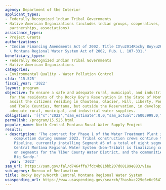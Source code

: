 ```yaml
---
agency: Department of the Interior
applicant_types:
- Federally Recognized lndian Tribal Governments
- Native American Organizations (includes lndian groups, cooperatives, corporations,
  partnerships, associations)
assistance_types:
- Project Grants
authorizations:
- "Indian Financing Amendments Act of 2002, Title IX\u2014Rocky Boy\u2019s/North Central\
  \ Montana Regional Water System Act of 2002, Pub. L. 107-331."
beneficiary_types:
- Federally Recognized Indian Tribal Governments
- Native American Organizations
categories:
- Environmental Quality - Water Pollution Control
cfda: '15.525'
fiscal_year: '2022'
layout: program
objective: To ensure a safe and adequate rural, municipal, and industrial water supply
  for the residents of the Rocky Boy's Reservation in the State of Montana, and to
  assist the citizens residing in Chouteau, Glacier, Hill, Liberty, Pondera, Teton,
  and Toole Counties, Montana, but outside the Reservation, in developing safe and
  adequate rural, municipal, and industrial water supplies.
obligations: '[{"x":"2022","sam_estimate":0.0,"sam_actual":76003999.0,"usa_spending_actual":57254000.0},{"x":"2023","sam_estimate":98320999.0,"sam_actual":0.0,"usa_spending_actual":23450000.0},{"x":"2024","sam_estimate":35946000.0,"sam_actual":0.0,"usa_spending_actual":0.0}]'
permalink: /program/15.525.html
popular_name: North Central Montana Rural Water Supply Project
results:
- description: 'The contract for Phase 1 of the Water Treatment Plant is set for final
    completion during summer 2023. Tribal construction crews continue to install Core
    Pipeline, currently installing Segment #5 of a total of eight segments. The North
    Central Montana Regional Water System (Non-Tribal) is finalizing construction
    on segments for the Tiber County Water District, and the communities of Loma and
    Big Sandy.'
  year: '2023'
sam_url: https://sam.gov/fal/d7464ffa7fdc4b81bbb207d08189e883/view
sub-agency: Bureau of Reclamation
title: Rocky Boy's/North Central Montana Regional Water System
usaspending_url: https://www.usaspending.gov/search/?hash=c229e6e6c954718c92d802d593b3bd1f
---
```


